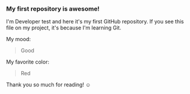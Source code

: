 ### My first repository is awesome!

I'm Developer test and here it's my first GitHub repository.
If you see this file on my project, it's because I'm learning Git.

My mood:

> Good

My favorite color:

> Red

Thank you so much for reading! ☺